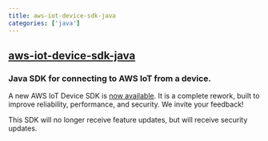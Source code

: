 ```yaml
---
title: aws-iot-device-sdk-java
categories: ['java']
---
```

## [aws-iot-device-sdk-java](https://github.com/aws/aws-iot-device-sdk-java)

### Java SDK for connecting to AWS IoT from a device. 


A new AWS IoT Device SDK is [now available](https://github.com/awslabs/aws-iot-device-sdk-java-v2). It is a complete rework, built to improve reliability, performance, and security. We invite your feedback!

This SDK will no longer receive feature updates, but will receive security updates.
